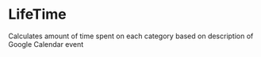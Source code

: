 # LifeTime
Calculates amount of time spent on each category based on description of Google Calendar event

